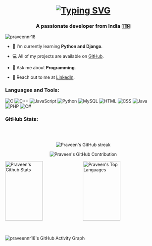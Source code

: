 <h1 align="center">
<a href="https://git.io/typing-svg">
<img src="https://readme-typing-svg.demolab.com?font=Fira+Code&size=40&pause=1000&center=true&vCenter=true&random=false&width=600&height=60&lines=Hi%2CThere%F0%9F%91%8B;I+am+Praveen+N+R;" alt="Typing SVG" />
</a>
</h1>
<h3 align="center">A passionate developer from India 🇮🇳 </h3>

<p align="left"> <img src="https://komarev.com/ghpvc/?username=praveennr18&label=Profile%20views&color=0e75b6&style=flat" alt="praveennr18" /> 

- 🌱 I’m currently learning **Python and Django**.
- 💻 All of my projects are available on [GitHub](https://github.com/praveennr18).

- 💬 Ask me about **Programming**.

- 📧 Reach out to me at [LinkedIn](https://www.linkedin.com/in/praveennr18).

<h3 align="left">Languages and Tools:</h3>


![C](https://img.shields.io/badge/c-%2300599C.svg?style=flat&logo=c&logoColor=white) ![C++](https://img.shields.io/badge/c++-%2300599C.svg?style=flat&logo=c%2B%2B&logoColor=white) ![JavaScript](https://img.shields.io/badge/javascript-%23323330.svg?style=flat&logo=javascript&logoColor=%23F7DF1E) ![Python](https://img.shields.io/badge/python-3670A0?style=flat&logo=python&logoColor=ffdd54) ![MySQL](https://img.shields.io/badge/mysql-%2300f.svg?style=flat&logo=mysql&logoColor=white) ![HTML](https://img.shields.io/badge/HTML5-E34F26?style=flat&logo=html5&logoColor=white) ![CSS](https://img.shields.io/badge/CSS3-1572B6?style=flat&logo=css3&logoColor=white) ![Java](https://img.shields.io/badge/Java-ED8B00?style=flat&logo=openjdk&logoColor=white) ![PHP](https://img.shields.io/badge/PHP-777BB4?style=flat&logo=php&logoColor=white) ![C#](https://img.shields.io/badge/C%23-239120?style=flat&logo=c-sharp&logoColor=white)

<h3 align="left">GitHub Stats:</h3>


<br/>

<br/>

<p align="center">
<img src="https://github-readme-streak-stats.herokuapp.com/?user=praveennr18&theme=default&border=7F3FBF&background=FFFFFF" alt="Praveen's GitHub streak"/>
</p>

<p align="center">
<img src="https://github-profile-summary-cards.vercel.app/api/cards/profile-details?username=praveennr18&theme=default&bg_color=FFFFFF&title_color=8A2BE2&text_color=8A2BE2icon_color=8A2BE2" alt="Praveen's GitHub Contribution"/>
</p>

<p align="left">
<a>
<img alt="Praveen's Github Stats" src="https://denvercoder1-github-readme-stats.vercel.app/api?username=praveennr18&show_icons=true&count_private=true&theme=default&border_color=5DADE2&bg_color=FFFFFF&title_color=5DADE2&text_color=2874A6&icon_color=5DADE2" height="192px" width="49%"/>
<img alt="Praveen's Top Languages" src="https://denvercoder1-github-readme-stats.vercel.app/api/top-langs/?username=praveennr18&langs_count=8&layout=compact&theme=default&border_color=5DADE2&bg_color=FFFFFF&title_color=5DADE2&text_color=2874A6&icon_color=5DADE2" height="192px" width="49%"/>
<br/>
</a>

<p align="left">
<br/>

![praveennr18's GitHub Activity Graph](https://github-readme-activity-graph.vercel.app/graph?username=praveennr18&custom_title=Praveen's%20GitHub%20Activity%20Graph&bg_color=FFFFFF&color=8A2BE2&line=8A2BE2&point=4682B4&area_color=FFFFFF&title_color=87CEEB&area=true)
